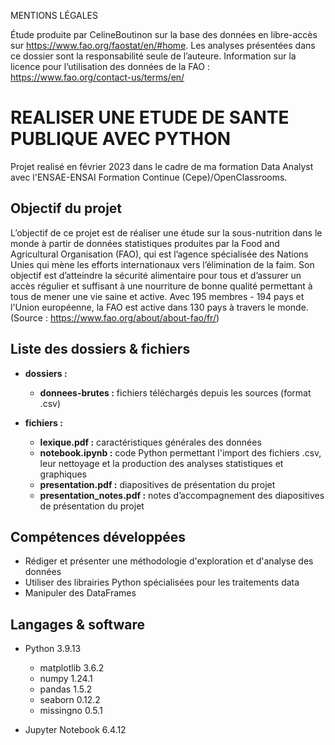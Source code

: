 
MENTIONS LÉGALES  

Étude produite par CelineBoutinon sur la base des données en libre-accès sur https://www.fao.org/faostat/en/#home. Les analyses présentées dans ce dossier sont la responsabilité seule de l’auteure.
Information sur la licence pour l’utilisation des données de la FAO : https://www.fao.org/contact-us/terms/en/



# REALISER UNE ETUDE DE SANTE PUBLIQUE AVEC PYTHON

Projet realisé en février 2023 dans le cadre de ma formation Data Analyst avec l'ENSAE-ENSAI Formation Continue (Cepe)/OpenClassrooms.

## Objectif du projet

L’objectif de ce projet est de réaliser une étude sur la sous-nutrition dans le monde à partir de données statistiques produites par la Food and Agricultural Organisation (FAO), qui est l’agence spécialisée des Nations Unies qui mène les efforts internationaux vers l’élimination de la faim. Son objectif est d’atteindre la sécurité alimentaire pour tous et d’assurer un accès régulier et suffisant à une nourriture de bonne qualité permettant à tous de mener une vie saine et active. Avec 195 membres - 194 pays et l'Union européenne, la FAO est active dans 130 pays à travers le monde. (Source : https://www.fao.org/about/about-fao/fr/)




## Liste des dossiers & fichiers

* **dossiers :**
  - **donnees-brutes :** fichiers téléchargés depuis les sources (format .csv) 


* **fichiers :**
	- **lexique.pdf :** caractéristiques générales des données
	- **notebook.ipynb :** code Python permettant l'import des fichiers .csv, leur nettoyage et la production des analyses statistiques et graphiques
	- **presentation.pdf :** diapositives de présentation du projet
  - **presentation_notes.pdf :** notes d’accompagnement des diapositives de présentation du projet


## Compétences développées

* Rédiger et présenter une méthodologie d'exploration et d'analyse des données
* Utiliser des librairies Python spécialisées pour les traitements data
* Manipuler des DataFrames



## Langages & software

* Python 3.9.13
  * matplotlib 3.6.2
  * numpy 1.24.1
  * pandas 1.5.2
  * seaborn 0.12.2
  * missingno 0.5.1

* Jupyter Notebook 6.4.12








